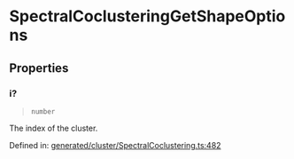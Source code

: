 # SpectralCoclusteringGetShapeOptions

## Properties

### i?

> `number`

The index of the cluster.

Defined in:  [generated/cluster/SpectralCoclustering.ts:482](https://github.com/transitive-bullshit/scikit-learn-ts/blob/b59c1ff/packages/sklearn/src/generated/cluster/SpectralCoclustering.ts#L482)
